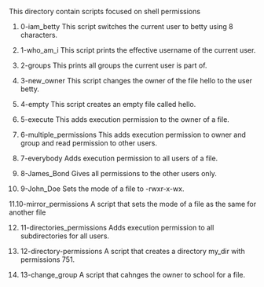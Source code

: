 This directory contain scripts focused on shell permissions

1. 0-iam_betty
This script switches the current user to betty using 8 characters.

2. 1-who_am_i
This script prints the effective username of the current user.

3. 2-groups
This prints all groups the current user is part of.

4. 3-new_owner
This script changes the owner of the file hello to the user betty.

5. 4-empty
This script creates an empty file called hello.

6. 5-execute
This adds execution permission to the owner of a file.

7. 6-multiple_permissions
This adds execution permission to owner and group and read permission to other users.

8. 7-everybody
Adds execution permission to all users of a file.

9. 8-James_Bond
Gives all permissions to the other users only.

10. 9-John_Doe
Sets the mode of a file to -rwxr-x-wx.

11.10-mirror_permissions
A script that sets the mode of a file as the same for another file

12. 11-directories_permissions
Adds execution permission to all subdirectories for all users.

13. 12-directory-permissions
A script that creates a directory my_dir with permissions 751.

14. 13-change_group
A script that cahnges the owner to school for a file.